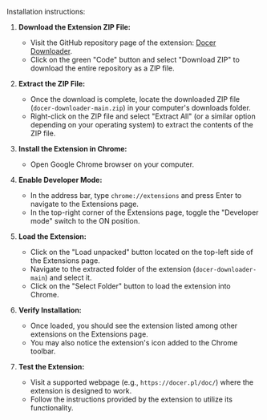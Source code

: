Installation instructions:

1. **Download the Extension ZIP File:**
   - Visit the GitHub repository page of the extension: [Docer Downloader](https://github.com/seszele64/docer-downloader).
   - Click on the green "Code" button and select "Download ZIP" to download the entire repository as a ZIP file.

2. **Extract the ZIP File:**
   - Once the download is complete, locate the downloaded ZIP file (`docer-downloader-main.zip`) in your computer's downloads folder.
   - Right-click on the ZIP file and select "Extract All" (or a similar option depending on your operating system) to extract the contents of the ZIP file.

3. **Install the Extension in Chrome:**
   - Open Google Chrome browser on your computer.

4. **Enable Developer Mode:**
   - In the address bar, type `chrome://extensions` and press Enter to navigate to the Extensions page.
   - In the top-right corner of the Extensions page, toggle the "Developer mode" switch to the ON position.

5. **Load the Extension:**
   - Click on the "Load unpacked" button located on the top-left side of the Extensions page.
   - Navigate to the extracted folder of the extension (`docer-downloader-main`) and select it.
   - Click on the "Select Folder" button to load the extension into Chrome.

6. **Verify Installation:**
   - Once loaded, you should see the extension listed among other extensions on the Extensions page.
   - You may also notice the extension's icon added to the Chrome toolbar.

7. **Test the Extension:**
   - Visit a supported webpage (e.g., `https://docer.pl/doc/`) where the extension is designed to work.
   - Follow the instructions provided by the extension to utilize its functionality.

   <!-- Spaces added below -->
   
   
